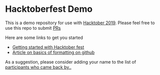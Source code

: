 # Hacktoberfest Demo

This is a demo repository for use with [Hacktober 2019](https://hacktoberfest.digitalocean.com/). Please feel free to use this repo to submit [PRs](https://help.github.com/en/articles/about-pull-requests) 

Here are some links to get you started

* [Getting started with Hacktober fest](https://hacktoberfest.digitalocean.com/details)
* [Article on basics of formatting on github](https://help.github.com/en/articles/basic-writing-and-formatting-syntax)

As a suggestion, please consider adding your name to the list of [participants who came back by..](misc/Contacts.md)
